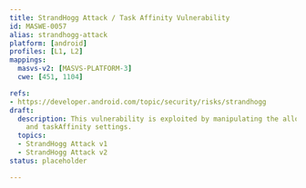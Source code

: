```yaml
---
title: StrandHogg Attack / Task Affinity Vulnerability
id: MASWE-0057
alias: strandhogg-attack
platform: [android]
profiles: [L1, L2]
mappings:
  masvs-v2: [MASVS-PLATFORM-3]
  cwe: [451, 1104]

refs:
- https://developer.android.com/topic/security/risks/strandhogg
draft:
  description: This vulnerability is exploited by manipulating the allowTaskReparenting
    and taskAffinity settings.
  topics:
  - StrandHogg Attack v1
  - StrandHogg Attack v2
status: placeholder

---
```


